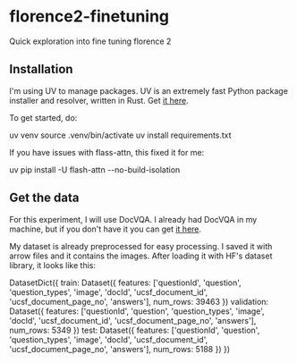 # florence2-finetuning
Quick exploration into fine tuning florence 2

## Installation

I'm using UV to manage packages. UV is an extremely fast Python package installer and resolver, written in Rust. Get [it here](https://github.com/astral-sh/uv/).

To get started, do:

uv venv
source .venv/bin/activate
uv install requirements.txt

If you have issues with flass-attn, this fixed it for me:

uv pip install -U flash-attn --no-build-isolation

## Get the data

For this experiment, I will use DocVQA. I already had DocVQA in my machine, but if you don't have it you can get [it here](https://www.docvqa.org/datasets/docvqa).

My dataset is already preprocessed for easy processing. I saved it with arrow files and it contains the images. After loading it with HF's dataset library, it looks like this:

DatasetDict({
    train: Dataset({
        features: ['questionId', 'question', 'question_types', 'image', 'docId', 'ucsf_document_id', 'ucsf_document_page_no', 'answers'],
        num_rows: 39463
    })
    validation: Dataset({
        features: ['questionId', 'question', 'question_types', 'image', 'docId', 'ucsf_document_id', 'ucsf_document_page_no', 'answers'],
        num_rows: 5349
    })
    test: Dataset({
        features: ['questionId', 'question', 'question_types', 'image', 'docId', 'ucsf_document_id', 'ucsf_document_page_no', 'answers'],
        num_rows: 5188
    })
})

